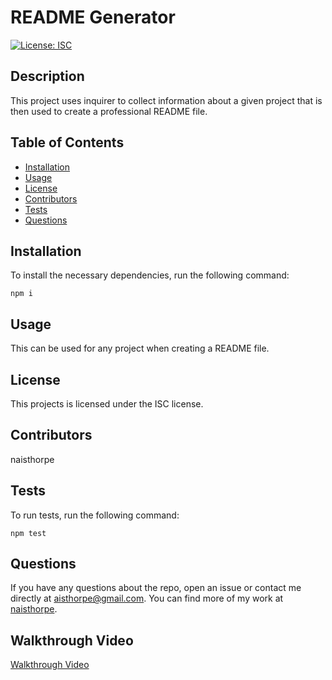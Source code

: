 # README Generator

  [![License: ISC](https://img.shields.io/badge/License-ISC-blue.svg)](https://opensource.org/licenses/ISC)

  ## Description

  This project uses inquirer to collect information about a given project that is then used to create a professional README file.

  ## Table of Contents

  * [Installation](##-installation)
  * [Usage](##-usage)
  * [License](##-license)
  * [Contributors](##-contributors)
  * [Tests](##-tests)
  * [Questions](##-questions)

  ## Installation

  To install the necessary dependencies, run the following command:
  ```
  npm i
  ```

  ## Usage

  This can be used for any project when creating a README file.

  ## License

  This projects is licensed under the ISC license.

  ## Contributors

  naisthorpe

  ## Tests

  To run tests, run the following command:
  ```
  npm test
  ```

  ## Questions

  If you have any questions about the repo, open an issue or contact me directly at [aisthorpe@gmail.com](mailto:aisthorpe@gmail.com). You can find more of my work at [naisthorpe](https://www.github.com/naisthorpe).
  
  ## Walkthrough Video
  
  [Walkthrough Video](https://youtu.be/SCWOzyCDqO8)
